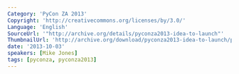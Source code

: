 ```yaml
---
Category: 'PyCon ZA 2013'
Copyright: 'http://creativecommons.org/licenses/by/3.0/'
Language: 'English'
SourceUrl: '"http://archive.org/details/pyconza2013-idea-to-launch"'
ThumbnailUrl: 'http://archive.org/download/pyconza2013-idea-to-launch/pyconza2013-idea-to-launch.thumbs/pyconza2013-idea-to-launch_001110.jpg'
date: '2013-10-03'
speakers: [Mike Jones]
tags: [pyconza, pyconza2013]
---
```


